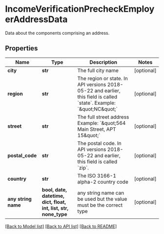 # IncomeVerificationPrecheckEmployerAddressData

Data about the components comprising an address.

## Properties
Name | Type | Description | Notes
------------ | ------------- | ------------- | -------------
**city** | **str** | The full city name | [optional] 
**region** | **str** | The region or state. In API versions 2018-05-22 and earlier, this field is called &#x60;state&#x60;. Example: &#x60;\&quot;NC\&quot;&#x60; | [optional] 
**street** | **str** | The full street address Example: &#x60;\&quot;564 Main Street, APT 15\&quot;&#x60; | [optional] 
**postal_code** | **str** | The postal code. In API versions 2018-05-22 and earlier, this field is called &#x60;zip&#x60;. | [optional] 
**country** | **str** | The ISO 3166-1 alpha-2 country code | [optional] 
**any string name** | **bool, date, datetime, dict, float, int, list, str, none_type** | any string name can be used but the value must be the correct type | [optional]

[[Back to Model list]](../README.md#documentation-for-models) [[Back to API list]](../README.md#documentation-for-api-endpoints) [[Back to README]](../README.md)


